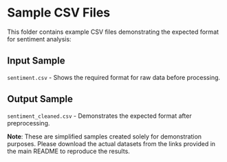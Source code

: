 # Sample CSV Files

This folder contains example CSV files demonstrating the expected format for sentiment analysis:

## Input Sample
`sentiment.csv` - Shows the required format for raw data before processing.

## Output Sample
`sentiment_cleaned.csv` - Demonstrates the expected format after preprocessing.

**Note**: These are simplified samples created solely for demonstration purposes. Please download the actual datasets from the links provided in the main README to reproduce the results.
